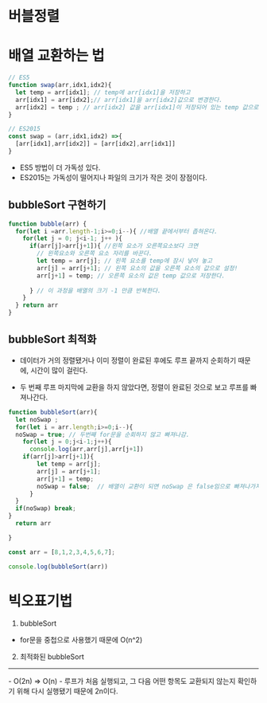 # 버블정렬

# 배열 교환하는 법

```javascript
// ES5
function swap(arr,idx1,idx2){
  let temp = arr[idx1]; // temp에 arr[idx1]을 저장하고
  arr[idx1] = arr[idx2];// arr[idx1]을 arr[idx2]값으로 변경한다.
  arr[idx2] = temp ; // arr[idx2] 값을 arr[idx1]이 저장되어 있는 temp 값으로 변경한다.
}

// ES2015
const swap = (arr,idx1,idx2) =>{
  [arr[idx1],arr[idx2]] = [arr[idx2],arr[idx1]]
}
```

- ES5 방법이 더 가독성 있다.
- ES2015는 가독성이 떨어지나 파일의 크기가 작은 것이 장점이다.

## bubbleSort 구현하기

```javascript
function bubble(arr) {
  for(let i =arr.length-1;i>=0;i--){ //배열 끝에서부터 좁혀온다.
    for(let j = 0; j<i-1; j++ ){
      if(arr[j]>arr[j+1]){ //왼쪽 요소가 오른쪽요소보다 크면
        // 왼쪽요소와 오른쪽 요소 자리를 바꾼다.
        let temp = arr[j]; // 왼쪽 요소를 temp에 잠시 넣어 놓고
        arr[j] = arr[j+1]; // 왼쪽 요소의 값을 오른쪽 요소의 값으로 설정!
        arr[j+1] = temp; // 오른쪽 요소의 값은 temp 값으로 저장한다.
        
      } // 이 과정을 배열의 크기 -1 만큼 반복한다.
    } 
  } return arr
}
```
## bubbleSort 최적화

- 데이터가 거의 정렬됐거나 이미 정렬이 완료된 후에도 루프 끝까지 순회하기 때문에, 시간이 많이 걸린다.

- 두 번째 루프 마지막에 교환을 하지 않았다면, 정렬이 완료된 것으로 보고 루프를 빠져나간다.

```javascript
function bubbleSort(arr){
  let noSwap ;
  for(let i = arr.length;i>=0;i--){
  noSwap = true; // 두번째 for문을 순회하지 않고 빠져나감. 
    for(let j = 0;j<i-1;j++){
      console.log(arr,arr[j],arr[j+1])
    if(arr[j]>arr[j+1]){
        let temp = arr[j];
        arr[j] = arr[j+1];
        arr[j+1] = temp;     
        noSwap = false;  // 배열이 교환이 되면 noSwap 은 false임으로 빠져나가지 못한다.
      }
  } 
  if(noSwap) break;
}
  return arr

}

const arr = [8,1,2,3,4,5,6,7];

console.log(bubbleSort(arr))
```

# 빅오표기법

1. bubbleSort
- for문을 중첩으로 사용했기 때문에 O(n^2)

2. 최적화된 bubbleSort
<hr>
- O(2n) => O(n)
- 루프가 처음 실행되고, 그 다음 어떤 항목도 교환되지 않는지 확인하기 위해 다시 실행됐기 때문에 2n이다.

